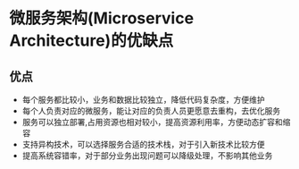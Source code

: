 # 微服务架构(Microservice Architecture)的优缺点

## 优点

- 每个服务都比较小，业务和数据比较独立，降低代码复杂度，方便维护
- 每个人负责对应的微服务，能让对应的负责人员更愿意去重构，去优化服务
- 服务可以独立部署,占用资源也相对较小，提高资源利用率，方便动态扩容和缩容
- 支持异构技术，可以选择服务合适的技术栈，对于引入新技术比较方便
- 提高系统容错率，对于部分业务出现问题可以降级处理，不影响其他业务
